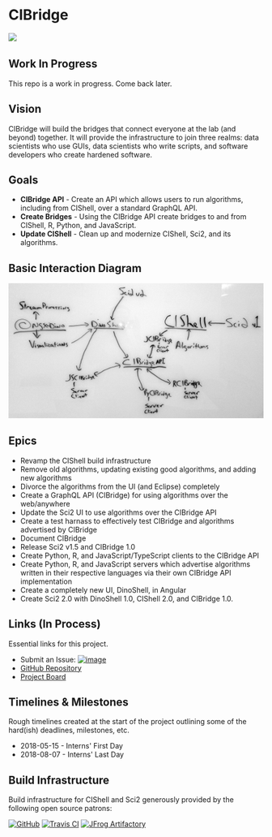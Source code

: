 # CIBridge

<a href="https://app.zenhub.com/workspace/o/CIShell/cibridge"><img src="https://raw.githubusercontent.com/ZenHubIO/support/master/zenhub-badge.png"></a>

## Work In Progress

This repo is a work in progress. Come back later.

## Vision

CIBridge will build the bridges that connect everyone at the lab (and beyond) together.
It will provide the infrastructure to join three realms: data scientists who use GUIs, data scientists who write scripts, and software developers who create hardened software.

## Goals

*   **CIBridge API** - Create an API which allows users to run algorithms, including
from CIShell, over a standard GraphQL API.
*   **Create Bridges** - Using the CIBridge API create bridges to and from CIShell, R, Python, and JavaScript.
*   **Update CIShell** - Clean up and modernize CIShell, Sci2, and its algorithms.

## Basic Interaction Diagram
![image](cibridge-rough-dia.jpg)

## Epics
*   Revamp the CIShell build infrastructure
*   Remove old algorithms, updating existing good algorithms, and adding new algorithms
*   Divorce the algorithms from the UI (and Eclipse) completely
*   Create a GraphQL API (CIBridge) for using algorithms over the web/anywhere
*   Update the Sci2 UI to use algorithms over the CIBridge API
*   Create a test harnass to effectively test CIBridge and algorithms advertised by CIBridge
*   Document CIBridge
*   Release Sci2 v1.5 and CIBridge 1.0
*   Create Python, R, and JavaScript/TypeScript clients to the CIBridge API
*   Create Python, R, and JavaScript servers which advertise algorithms written in their respective languages via their own CIBridge API implementation
*   Create a completely new UI, DinoShell, in Angular
*   Create Sci2 2.0 with DinoShell 1.0, CIShell 2.0, and CIBridge 1.0.

## Links (In Process)

Essential links for this project.

*   Submit an Issue: [![image](https://img.shields.io/badge/issue-submit-green.svg?logo=github&longCache=true&style=social)](https://github.com/CIShell/cibridge/issues/new)
*   [GitHub Repository](https://github.com/CIShell/cibridge)
*   [Project Board](https://app.zenhub.com/workspace/o/CIShell/cibridge)

## Timelines & Milestones

Rough timelines created at the start of the project outlining some of the hard(ish) deadlines, milestones, etc.

*   2018-05-15 - Interns' First Day
*   2018-08-07 - Interns' Last Day

## Build Infrastructure

Build infrastructure for CIShell and Sci2 generously provided by the following open source patrons:

[![GitHub](https://cishell.github.io/images/GitHub_Logo.png)](https://github.com/CIShell/)
[![Travis CI](https://cishell.github.io/images/TravisCI-Full-Color.png)](https://travis-ci.com/CIShell/)
[![JFrog Artifactory](https://cishell.github.io/images/Powered-by-artifactory_03.png)](https://cishell.jfrog.io)
